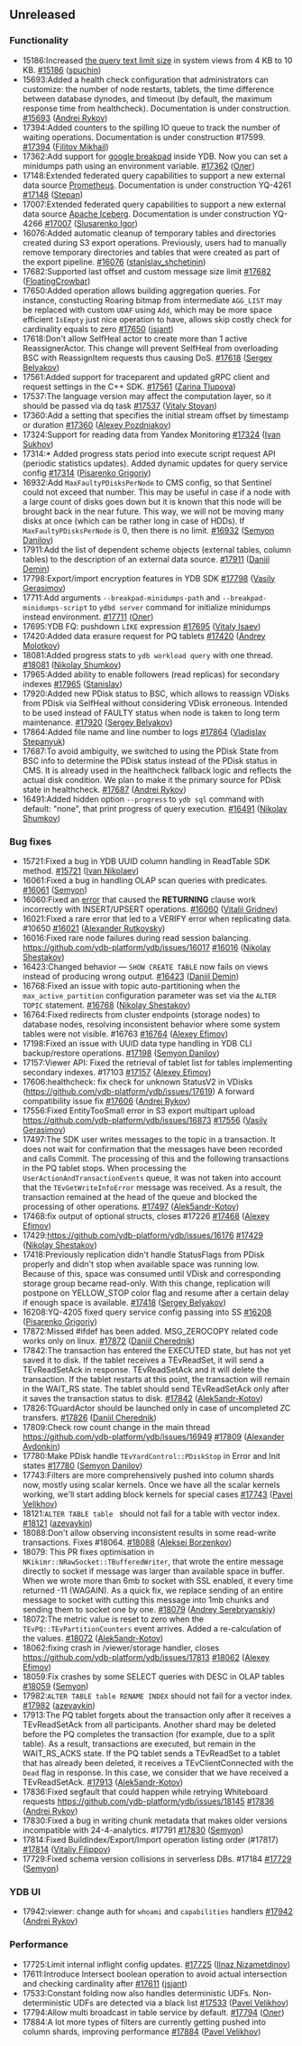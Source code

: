 ## Unreleased

### Functionality

* 15186:Increased [the query text limit size](../dev/system-views#query-metrics) in system views from 4 KB to 10 KB. [#15186](https://github.com/ydb-platform/ydb/pull/15186) ([spuchin](https://github.com/spuchin))
* 15693:Added a health check configuration that administrators can customize: the number of node restarts, tablets, the time difference between database dynodes,
and timeout (by default, the maximum response time from healthcheck). Documentation is under construction. [#15693](https://github.com/ydb-platform/ydb/pull/15693) ([Andrei Rykov](https://github.com/StekPerepolnen))
* 17394:Added counters to the spilling IO queue to track the number of waiting operations. Documentation is under construction #17599. [#17394](https://github.com/ydb-platform/ydb/pull/17394) ([Filitov Mikhail](https://github.com/lll-phill-lll))
* 17362:Add support for [google breakpad](https://chromium.googlesource.com/breakpad/breakpad) inside YDB. Now you can set a minidumps path using an environment variable.
[#17362](https://github.com/ydb-platform/ydb/pull/17362) ([Олег](https://github.com/iddqdex))
* 17148:Extended federated query capabilities to support a new external data source [Prometheus](https://en.wikipedia.org/wiki/Prometheus_(software)). Documentation is under construction YQ-4261 [#17148](https://github.com/ydb-platform/ydb/pull/17148) ([Stepan](https://github.com/pstpn))
* 17007:Extended federated query capabilities to support a new external data source [Apache Iceberg](https://iceberg.apache.org). Documentation is under construction YQ-4266 [#17007](https://github.com/ydb-platform/ydb/pull/17007) ([Slusarenko Igor](https://github.com/buhtr))
* 16076:Added automatic cleanup of temporary tables and directories created during S3 export operations. Previously, users had to manually remove temporary directories and tables that were created as part of the export pipeline. [#16076](https://github.com/ydb-platform/ydb/pull/16076) ([stanislav_shchetinin](https://github.com/stanislav-shchetinin))
* 17682:Supported last offset and custom message size limit [#17682](https://github.com/ydb-platform/ydb/pull/17682) ([FloatingCrowbar](https://github.com/FloatingCrowbar))
* 17650:Added operation allows building aggregation queries. For instance, constucting Roaring bitmap from intermediate `AGG_LIST` may be replaced with custom `UDAF` using `Add`, which may be more space efficient `IsEmpty` just nice operation to have, allows skip costly check for cardinality equals to zero [#17650](https://github.com/ydb-platform/ydb/pull/17650) ([jsjant](https://github.com/jsjant))
* 17618:Don't allow SelfHeal actor to create more than 1 active ReassignerActor. This change will prevent SelfHeal from overloading BSC with ReassignItem requests thus causing DoS. [#17618](https://github.com/ydb-platform/ydb/pull/17618) ([Sergey Belyakov](https://github.com/serbel324))
* 17561:Added support for traceparent and updated gRPC client and request settings in the C++ SDK. [#17561](https://github.com/ydb-platform/ydb/pull/17561) ([Zarina Tlupova](https://github.com/zarinatlupova))
* 17537:The language version may affect the computation layer, so it should be passed via dq task [#17537](https://github.com/ydb-platform/ydb/pull/17537) ([Vitaly Stoyan](https://github.com/vitstn))
* 17360:Add a setting that specifies the initial stream offset by timestamp or duration [#17360](https://github.com/ydb-platform/ydb/pull/17360) ([Alexey Pozdniakov](https://github.com/APozdniakov))
* 17324:Support for reading data from Yandex Monitoring [#17324](https://github.com/ydb-platform/ydb/pull/17324) ([Ivan Sukhov](https://github.com/evanevanevanevannnn))
* 17314:* Added progress stats period into execute script request API (periodic statistics updates). Added dynamic updates for query service config [#17314](https://github.com/ydb-platform/ydb/pull/17314) ([Pisarenko Grigoriy](https://github.com/GrigoriyPA))
* 16932:Add `MaxFaultyPDisksPerNode` to CMS config, so that Sentinel could not exceed that number. This may be useful in case if a node with a large count of disks goes down but it is known that this node will be brought back in the near future. This way, we will not be moving many disks at once (which can be rather long in case of HDDs). If `MaxFaultyPDisksPerNode` is 0, then there is no limit. [#16932](https://github.com/ydb-platform/ydb/pull/16932) ([Semyon Danilov](https://github.com/SammyVimes))
* 17911:Add the list of dependent scheme objects (external tables, column tables) to the description of an external data source. [#17911](https://github.com/ydb-platform/ydb/pull/17911) ([Daniil Demin](https://github.com/jepett0))
* 17798:Export/import encryption features in YDB SDK [#17798](https://github.com/ydb-platform/ydb/pull/17798) ([Vasily Gerasimov](https://github.com/UgnineSirdis))
* 17711:Add arguments `--breakpad-minidumps-path` and `--breakpad-minidumps-script` to `ydbd server` command for initialize minidumps instead environment. [#17711](https://github.com/ydb-platform/ydb/pull/17711) ([Олег](https://github.com/iddqdex))
* 17695:YDB FQ: pushdown `LIKE` expression [#17695](https://github.com/ydb-platform/ydb/pull/17695) ([Vitaly Isaev](https://github.com/vitalyisaev2))
* 17420:Added data erasure request for PQ tablets [#17420](https://github.com/ydb-platform/ydb/pull/17420) ([Andrey Molotkov](https://github.com/molotkov-and))
* 18081:Added progress stats to `ydb workload query` with one thread. [#18081](https://github.com/ydb-platform/ydb/pull/18081) ([Nikolay Shumkov](https://github.com/shnikd))
* 17965:Added ability to enable followers (read replicas) for secondary indexes [#17965](https://github.com/ydb-platform/ydb/pull/17965) ([Stanislav](https://github.com/raydzast))
* 17920:Added new PDisk status to BSC, which allows to reassign VDisks from PDisk via SelfHeal without considering VDisk erroneous. Intended to be used instead of FAULTY status when node is taken to long term maintenance. [#17920](https://github.com/ydb-platform/ydb/pull/17920) ([Sergey Belyakov](https://github.com/serbel324))
* 17864:Added file name and line number to logs [#17864](https://github.com/ydb-platform/ydb/pull/17864) ([Vladislav Stepanyuk](https://github.com/vladstepanyuk))
* 17687:To avoid ambiguity, we switched to using the PDisk State from BSC info to determine the PDisk status instead of the PDisk status in CMS. It is already used in the healthcheck fallback logic and reflects the actual disk condition. We plan to make it the primary source for PDisk state in healthcheck. [#17687](https://github.com/ydb-platform/ydb/pull/17687) ([Andrei Rykov](https://github.com/StekPerepolnen))
* 16491:Added hidden option `--progress` to `ydb sql` command with default: "none", that print progress of query execution. [#16491](https://github.com/ydb-platform/ydb/pull/16491) ([Nikolay Shumkov](https://github.com/shnikd))

### Bug fixes

* 15721:Fixed a bug in YDB UUID column handling in ReadTable SDK method. [#15721](https://github.com/ydb-platform/ydb/pull/15721) ([Ivan Nikolaev](https://github.com/lex007in))
* 16061:Fixed a bug in handling OLAP scan queries with predicates. [#16061](https://github.com/ydb-platform/ydb/pull/16061) ([Semyon](https://github.com/swalrus1))
* 16060:Fixed an [error](https://github.com/ydb-platform/ydb/issues/15551) that caused the **RETURNING** clause  work incorrectly with INSERT/UPSERT operations. [#16060](https://github.com/ydb-platform/ydb/pull/16060) ([Vitalii Gridnev](https://github.com/gridnevvvit))
* 16021:Fixed a rare error that led to a VERIFY error when replicating data. #10650 [#16021](https://github.com/ydb-platform/ydb/pull/16021) ([Alexander Rutkovsky](https://github.com/alexvru))
* 16016:Fixed rare node failures during read session balancing. https://github.com/ydb-platform/ydb/issues/16017 [#16016](https://github.com/ydb-platform/ydb/pull/16016) ([Nikolay Shestakov](https://github.com/nshestakov))
* 16423:Changed behavior — `SHOW CREATE TABLE` now fails on views instead of producing wrong output. [#16423](https://github.com/ydb-platform/ydb/pull/16423) ([Daniil Demin](https://github.com/jepett0))
* 16768:Fixed an issue with topic auto-partitioning when the `max_active_partition` configuration parameter was set via the `ALTER TOPIC` statement. [#16768](https://github.com/ydb-platform/ydb/pull/16768) ([Nikolay Shestakov](https://github.com/nshestakov))
* 16764:Fixed redirects from cluster endpoints (storage nodes) to database nodes, resolving inconsistent behavior where some system tables were not visible. #16763 [#16764](https://github.com/ydb-platform/ydb/pull/16764) ([Alexey Efimov](https://github.com/adameat))
* 17198:Fixed an issue with UUID data type handling in YDB CLI backup/restore operations. [#17198](https://github.com/ydb-platform/ydb/pull/17198) ([Semyon Danilov](https://github.com/SammyVimes))
* 17157:Viewer API: Fixed the retrieval of tablet list for tables implementing secondary indexes. #17103 [#17157](https://github.com/ydb-platform/ydb/pull/17157) ([Alexey Efimov](https://github.com/adameat))
* 17606:healthcheck: fix check for unknown StatusV2 in VDisks (https://github.com/ydb-platform/ydb/issues/17619) А forward compatibility issue fix [#17606](https://github.com/ydb-platform/ydb/pull/17606) ([Andrei Rykov](https://github.com/StekPerepolnen))
* 17556:Fixed EntityTooSmall error in S3 export multipart upload https://github.com/ydb-platform/ydb/issues/16873 [#17556](https://github.com/ydb-platform/ydb/pull/17556) ([Vasily Gerasimov](https://github.com/UgnineSirdis))
* 17497:The SDK user writes messages to the topic in a transaction. It does not wait for confirmation that the messages have been recorded and calls Commit. The processing of this and the following transactions in the PQ tablet stops. When processing the `UserActionAndTransactionEvents` queue, it was not taken into account that the `TEvGetWriteInfoError` message was received. As a result, the transaction remained at the head of the queue and blocked the processing of other operations. [#17497](https://github.com/ydb-platform/ydb/pull/17497) ([Alek5andr-Kotov](https://github.com/Alek5andr-Kotov))
* 17468:fix output of optional structs, closes #17226 [#17468](https://github.com/ydb-platform/ydb/pull/17468) ([Alexey Efimov](https://github.com/adameat))
* 17429:https://github.com/ydb-platform/ydb/issues/16176 [#17429](https://github.com/ydb-platform/ydb/pull/17429) ([Nikolay Shestakov](https://github.com/nshestakov))
* 17418:Previously replication didn't handle StatusFlags from PDisk properly and didn't stop when available space was running low. Because of this, space was consumed until VDisk and corresponding storage group became read-only. With this change, replication will postpone on YELLOW_STOP color flag and resume after a certain delay if enough space is available. [#17418](https://github.com/ydb-platform/ydb/pull/17418) ([Sergey Belyakov](https://github.com/serbel324))
* 16208:YQ-4205 fixed query service config passing into SS [#16208](https://github.com/ydb-platform/ydb/pull/16208) ([Pisarenko Grigoriy](https://github.com/GrigoriyPA))
* 17872:Missed #ifdef has been added. MSG_ZEROCOPY related code works only on linux. [#17872](https://github.com/ydb-platform/ydb/pull/17872) ([Daniil Cherednik](https://github.com/dcherednik))
* 17842:The transaction has entered the EXECUTED state, but has not yet saved it to disk. If the tablet receives a TEvReadSet, it will send a TEvReadSetAck in response. TEvReadSetAck and it will delete the transaction. If the tablet restarts at this point, the transaction will remain in the WAIT_RS state. The tablet should send TEvReadSetAck only after it saves the transaction status to disk. [#17842](https://github.com/ydb-platform/ydb/pull/17842) ([Alek5andr-Kotov](https://github.com/Alek5andr-Kotov))
* 17826:TGuardActor should be launched only in case of uncompleted ZC transfers. [#17826](https://github.com/ydb-platform/ydb/pull/17826) ([Daniil Cherednik](https://github.com/dcherednik))
* 17809:Check row count change in the main thread https://github.com/ydb-platform/ydb/issues/16949 [#17809](https://github.com/ydb-platform/ydb/pull/17809) ([Alexander Avdonkin](https://github.com/aavdonkin))
* 17780:Make PDisk handle `TEvYardControl::PDiskStop` in Error and Init states [#17780](https://github.com/ydb-platform/ydb/pull/17780) ([Semyon Danilov](https://github.com/SammyVimes))
* 17743:Filters are more comprehensively pushed into column shards now, mostly using scalar kernels. Once we have all the scalar kernels working, we'll start adding block kernels for special cases [#17743](https://github.com/ydb-platform/ydb/pull/17743) ([Pavel Velikhov](https://github.com/pavelvelikhov))
* 18121:`ALTER TABLE table ` should not fail for a table with vector index. [#18121](https://github.com/ydb-platform/ydb/pull/18121) ([azevaykin](https://github.com/azevaykin))
* 18088:Don't allow observing inconsistent results in some read-write transactions. Fixes #18064. [#18088](https://github.com/ydb-platform/ydb/pull/18088) ([Aleksei Borzenkov](https://github.com/snaury))
* 18079: This PR fixes optimisation in `NKikimr::NRawSocket::TBufferedWriter`, that wrote the entire message directly to socket if message was larger than available space in buffer. When we wrote more than 6mb to socket with SSL enabled, it every time returned -11 (WAGAIN). As a quick fix, we replace sending of an entire message to socket with cutting this message into 1mb chunks and sending them to socket one by one. [#18079](https://github.com/ydb-platform/ydb/pull/18079) ([Andrey Serebryanskiy](https://github.com/a-serebryanskiy))
* 18072:The metric value is reset to zero when the `TEvPQ::TEvPartitionCounters` event arrives. Added a re-calculation of the values. [#18072](https://github.com/ydb-platform/ydb/pull/18072) ([Alek5andr-Kotov](https://github.com/Alek5andr-Kotov))
* 18062:fixing crash in /viewer/storage handler, closes https://github.com/ydb-platform/ydb/issues/17813 [#18062](https://github.com/ydb-platform/ydb/pull/18062) ([Alexey Efimov](https://github.com/adameat))
* 18059:Fix crashes by some SELECT queries with DESC in OLAP tables [#18059](https://github.com/ydb-platform/ydb/pull/18059) ([Semyon](https://github.com/swalrus1))
* 17982:`ALTER TABLE table RENAME INDEX` should not fail for a vector index. [#17982](https://github.com/ydb-platform/ydb/pull/17982) ([azevaykin](https://github.com/azevaykin))
* 17913:The PQ tablet forgets about the transaction only after it receives a TEvReadSetAck from all participants. Another shard may be deleted before the PQ completes the transaction (for example, due to a split table). As a result, transactions are executed, but remain in the WAIT_RS_ACKS state. If the PQ tablet sends a TEvReadSet to a tablet that has already been deleted, it receives a TEvClientConnected with the `Dead` flag in response. In this case, we consider that we have received a TEvReadSetAck. [#17913](https://github.com/ydb-platform/ydb/pull/17913) ([Alek5andr-Kotov](https://github.com/Alek5andr-Kotov))
* 17836:Fixed segfault that could happen while retrying Whiteboard requests https://github.com/ydb-platform/ydb/issues/18145 [#17836](https://github.com/ydb-platform/ydb/pull/17836) ([Andrei Rykov](https://github.com/StekPerepolnen))
* 17830:Fixed a bug in writing chunk metadata that makes older versions incompatible with 24-4-analytics. #17791 [#17830](https://github.com/ydb-platform/ydb/pull/17830) ([Semyon](https://github.com/swalrus1))
* 17814:Fixed BuildIndex/Export/Import operation listing order (#17817) [#17814](https://github.com/ydb-platform/ydb/pull/17814) ([Vitaliy Filippov](https://github.com/vitalif))
* 17729:Fixed schema version collisions in serverless DBs. #17184 [#17729](https://github.com/ydb-platform/ydb/pull/17729) ([Semyon](https://github.com/swalrus1))

### YDB UI

* 17942:viewer: change auth for `whoami` and `capabilities` handlers [#17942](https://github.com/ydb-platform/ydb/pull/17942) ([Andrei Rykov](https://github.com/StekPerepolnen))

### Performance

* 17725:Limit internal inflight config updates. [#17725](https://github.com/ydb-platform/ydb/pull/17725) ([Ilnaz Nizametdinov](https://github.com/CyberROFL))
* 17611:Introduce Intersect boolean operation to avoid actual intersection and checking cardinality after [#17611](https://github.com/ydb-platform/ydb/pull/17611) ([jsjant](https://github.com/jsjant))
* 17533:Constant folding now also handles deterministic UDFs. Non-deterministic UDFs are detected via a black list [#17533](https://github.com/ydb-platform/ydb/pull/17533) ([Pavel Velikhov](https://github.com/pavelvelikhov))
* 17794:Allow multi broadcast in table service by default. [#17794](https://github.com/ydb-platform/ydb/pull/17794) ([Олег](https://github.com/iddqdex))
* 17884:A lot more types of filters are currently getting pushed into column shards, improving performance [#17884](https://github.com/ydb-platform/ydb/pull/17884) ([Pavel Velikhov](https://github.com/pavelvelikhov))
